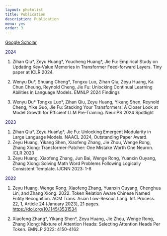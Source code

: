 ```yaml
---
layout: photolist
title: Publication
description: Publication
menu: yes
order: 3
---
```


[Google Scholar](https://scholar.google.com/citations?user=EWU88_YAAAAJ&hl=en)

<span style="color:darkblue"> 2024 </span>

1. Zihan Qiu\*, Zeyu Huang\*, Youcheng Huang\*, Jie Fu: Empirical Study on Updating Key-Value Memories in Transformer Feed-forward Layers. Tiny paper at ICLR 2024.

2. Wenyu Du\*, Shuang Cheng\*, Tongxu Luo, Zihan Qiu, Zeyu Huang, Ka Chun Cheung, Reynold Cheng, Jie Fu: Unlocking Continual Learning Abilities in Language Models. EMNLP 2024 Findings

3. Wenyu Du\* Tongxu Luo\*, Zihan Qiu, Zeyu Huang, Yikang Shen, Reynold Cheng, Yike Guo, Jie Fu: Stacking Your Transformers: A Closer Look at Model Growth for Efficient LLM Pre-Training. NeurIPS 2024 Spotlight

<span style="color:darkblue"> 2023 </span>

1. Zihan Qiu\*, Zeyu Huan\g*, Jie Fu: Unlocking Emergent Modularity in Large Language Models. NAACL 2024, Outstanding Paper Award.
2. Zeyu Huang, Yikang Shen, Xiaofeng Zhang, Jie Zhou, Wenge Rong, Zhang Xiong: Transformer-Patcher: One Mistake Worth One Neuron. ICLR 2023
3. Zeyu Huang, Xiaofeng Zhang, Jun Bai, Wenge Rong, Yuanxin Ouyang, Zhang Xiong: Solving Math Word Problems Following Logically Consistent Template. IJCNN 2023: 1-8

<span style="color:darkblue"> 2022 </span>

1. Zeyu Huang, Wenge Rong, Xiaofeng Zhang, Yuanxin Ouyang, Chenghua Lin, and Zhang Xiong. 2022. Token Relation Aware Chinese Named Entity Recognition. ACM Trans. Asian Low-Resour. Lang. Inf. Process. 22, 1, Article 24 (January 2023), 21 pages. https://doi.org/10.1145/3531534

2. Xiaofeng Zhang\*, Yikang Shen*, Zeyu Huang, Jie Zhou, Wenge Rong, Zhang Xiong: Mixture of Attention Heads: Selecting Attention Heads Per Token. EMNLP 2022: 4150-4162